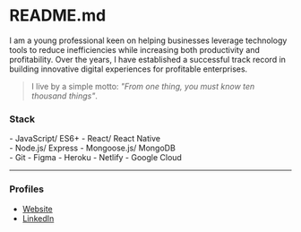 # README.md

I am a young professional keen on helping businesses leverage technology tools to reduce inefficiencies while increasing both productivity and profitability. Over the years, I have established a successful track record in building innovative digital experiences for profitable enterprises.

> I live by a simple motto: _"From one thing, you must know ten thousand things"_.

### Stack

\- JavaScript/ ES6+ \- React/ React Native  
\- Node.js/ Express \- Mongoose.js/ MongoDB  
\- Git \- Figma \- Heroku \- Netlify \- Google Cloud  

---

### Profiles

- [Website](https://ninte.dev)
- [LinkedIn](https://linkedin.com/in/nullthefirst)
